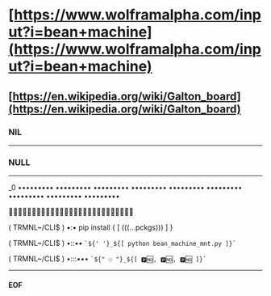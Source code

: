 # [https://www.wolframalpha.com/input?i=bean+machine](https://www.wolframalpha.com/input?i=bean+machine)

## [https://en.wikipedia.org/wiki/Galton_board](https://en.wikipedia.org/wiki/Galton_board)

### NIL

---------------------------------------------------------------------

### NULL

---------------------------------------------------------------------

_0 ••••••••• ••••••••• ••••••••• ••••••••• ••••••••• ••••••••• ••••••••• ••••••••• •••••••••

🍎🍎🍎🥝🥝🥝💙💙💙🍎🍎🍎🥝🥝🥝💙💙💙🍎🍎🍎🥝🥝🥝💙💙💙

( TRMNL~/CLI$ ) •:• pip install { [ (((...pckgs))) ] }

( TRMNL~/CLI$ ) •::•• `` `${' '}_${[ python bean_machine_mnt.py ]}` ``

( TRMNL~/CLI$ ) •:::••• `` `${" ⚆ "}_${[ 🅿️🆖, 🅿️🆖, 🅿️🆖 ]}` ``

---------------------------------------------------------------------

#### EOF
